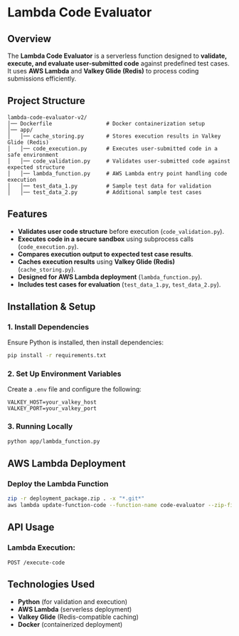 # Lambda Code Evaluator

## Overview
The **Lambda Code Evaluator** is a serverless function designed to **validate, execute, and evaluate user-submitted code** against predefined test cases. It uses **AWS Lambda** and **Valkey Glide (Redis)** to process coding submissions efficiently.

## Project Structure
```
lambda-code-evaluator-v2/
│── Dockerfile                 # Docker containerization setup
│── app/
│   │── cache_storing.py       # Stores execution results in Valkey Glide (Redis)
│   │── code_execution.py      # Executes user-submitted code in a safe environment
│   │── code_validation.py     # Validates user-submitted code against expected structure
│   │── lambda_function.py     # AWS Lambda entry point handling code execution
│   │── test_data_1.py         # Sample test data for validation
│   │── test_data_2.py         # Additional sample test cases
```

## Features
- **Validates user code structure** before execution (`code_validation.py`).
- **Executes code in a secure sandbox** using subprocess calls (`code_execution.py`).
- **Compares execution output to expected test case results**.
- **Caches execution results** using **Valkey Glide (Redis)** (`cache_storing.py`).
- **Designed for AWS Lambda deployment** (`lambda_function.py`).
- **Includes test cases for evaluation** (`test_data_1.py`, `test_data_2.py`).

## Installation & Setup
### 1. Install Dependencies
Ensure Python is installed, then install dependencies:
```sh
pip install -r requirements.txt
```

### 2. Set Up Environment Variables
Create a `.env` file and configure the following:
```
VALKEY_HOST=your_valkey_host
VALKEY_PORT=your_valkey_port
```

### 3. Running Locally
```sh
python app/lambda_function.py
```

## AWS Lambda Deployment
### Deploy the Lambda Function
```sh
zip -r deployment_package.zip . -x "*.git*"
aws lambda update-function-code --function-name code-evaluator --zip-file fileb://deployment_package.zip
```

## API Usage
### Lambda Execution:
```
POST /execute-code
```

## Technologies Used
- **Python** (for validation and execution)
- **AWS Lambda** (serverless deployment)
- **Valkey Glide** (Redis-compatible caching)
- **Docker** (containerized deployment)

